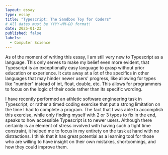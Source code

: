 ```yaml
---
layout: essay
type: essay
title: "Typescript: The Sandbox Toy for Coders"
# All dates must be YYYY-MM-DD format!
date: 2025-01-23
published: false
labels:
  - Computer Science
---
```


As of the moment of writing this essay, I am still very new to Typescript as a language. This only serves to make my belief even more evident, that Typescript is an exceptionally easy language to grasp without prior education or experience. It cuts away at a lot of the specifics in other languages that may hinder newer users' progress, like allowing for types like "number" instead of int, float, double, etc. This allows for programmers to focus on the logic of their code rather than its specific wording.

I have recently performed an athletic software engineering task in Typescript, or rather a timed coding exercise that put a strong limitation on the time I had to complete a program. The fact that I was able to accomplish this exercise, while only finding myself with 2 or 3 typos to fix in the end, speaks to how accessible Typescript is to newer users. Although there certainly is an element of stress involved with having such a tight time constraint, it helped me to focus in my entirety on the task at hand with no distractions. I think that it has great potential as a learning tool for those who are willing to have insight on their own mistakes, shortcomings, and how they could improve them.
